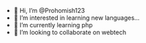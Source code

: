 - 👋 Hi, I’m @Prohomish123
- 👀 I’m interested in learning new languages...
- 🌱 I’m currently learning php
- 💞️ I’m looking to collaborate on webtech

<!---
Prohomish123/Prohomish123 is a ✨ special ✨ repository because its `README.md` (this file) appears on your GitHub profile.
You can click the Preview link to take a look at your changes.
--->
